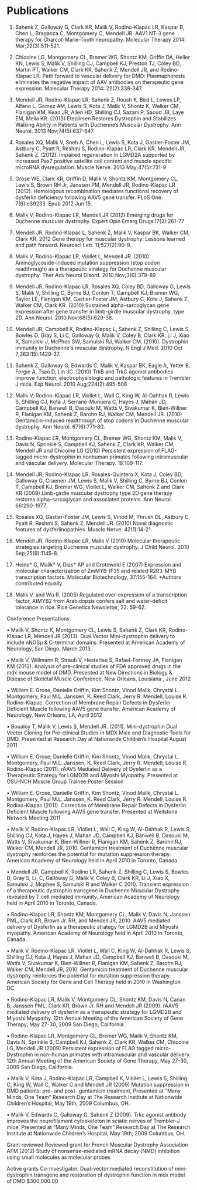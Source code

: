 # Publications

1.	Sahenk Z, Galloway G, Clark KR, Malik V, Rodino-Klapac LR, Kaspar B, Chen L, Braganza C, Montgomery C, Mendell JR. AAV1.NT-3 gene therapy for Charcot-Marie-Tooth neuropathy. Molecular Therapy 2014: Mar;22(3):511-521.

2.	Chicoine LG, Montgomery CL, Bremer WG, Shontz KM, Griffin DA, Heller KN, Lewis S, Malik V, Shilling CJ, Campbell KJ, Preston TJ, Coley BD, Martin PT, Walker CM, Clark KR, Sahenk Z, Mendell JR, and Rodino-Klapac LR. Path forward to vascular delivery for DMD: Plasmapheresis eliminates the negative impact of AAV antibodies on therapeutic gene expression. Molecular Therapy 2014: 22(2):338-347.

3.	Mendell JR, Rodino-Klapac LR, Sahenk Z, Roush K, Bird L, Lowes LP, Alfano L, Gomez AM, Lewis S, Kota J, Malik V, Shontz K, Walker CM, Flanigan KM, Kean JR, Allen HD, Shilling CJ, Sazani P, Saoud JB, Laye EM, Melia KR. (2013)  Eteplirsen Restores Dystrophin and Stabilizes Walking Ability in Patients with Duchenne’s Muscular Dystrophy. Ann Neurol. 2013 Nov;74(5):637-647. 
 
4.	Rosales XQ, Malik V, Sneh  A, Chen L, Lewis S, Kota J, Gastier-Foster JM, Astbury C, Pyatt R, Reshmi S, Rodino-Klapac LR, Clark KR, Mendell JR, Sahenk Z. (2012). Impaired regeneration in LGMD2A supported by increased Pax7 positive satellite cell content and muscle specific microRNA dysregulation. Muscle Nerve. 2013 May;47(5):731-9

5.	Grose WE, Clark KR, Griffin D, Malik V, Shontz KM, Montgomery CL, Lewis S, Brown RH Jr, Janssen PM, Mendell JR, Rodino-Klapac LR (2012). Homologous recombination mediates functional recovery of dysferlin deficiency following AAV5 gene transfer. PLoS One. 7(6):e39233. Epub 2012 Jun 15.

6.	Malik V, Rodino-Klapac LR, Mendell JR (2012) Emerging drugs for Duchenne muscular dystrophy. Expert Opin Emerg Drugs.17(2):261-77

7.	Mendell JR, Rodino-Klapac L, Sahenk Z, Malik V, Kaspar BK, Walker CM, Clark KR. 2012 Gene therapy for muscular dystrophy: Lessons learned and path forward. Neurosci Lett.  11;527(2):90-9.

8.	Malik V, Rodino-Klapac LR, Viollet L, Mendell JR. (2010). Aminoglycoside-induced mutation suppression (stop codon readthrough) as a therapeutic strategy for Duchenne muscular dystrophy. Ther Adv Neurol Disord. 2010 Nov;3(6):379-89

9.	Mendell JR, Rodino-Klapac LR, Rosales XQ, Coley BD, Galloway G, Lewis S, Malik V, Shilling C, Byrne BJ, Conlon T, Campbell KJ, Bremer WG, Taylor LE, Flanigan KM, Gastier-Foster JM, Astbury C, Kota J, Sahenk Z, Walker CM, Clark KR. (2010) Sustained alpha-sarcoglycan gene expression after gene transfer in limb-girdle muscular dystrophy, type 2D. Ann Neurol. 2010 Nov;68(5):629-38.

10.	Mendell JR, Campbell K, Rodino-Klapac L, Sahenk Z, Shilling C, Lewis S, Bowles D, Gray S, Li C, Galloway G, Malik V, Coley B, Clark KR, Li J, Xiao X, Samulski J, McPhee SW, Samulski RJ, Walker CM. (2010). Dystrophin immunity in Duchenne's muscular dystrophy. N Engl J Med. 2010 Oct 7;363(15):1429-37.

11.	Sahenk Z, Galloway G, Edwards C, Malik V, Kaspar BK, Eagle A, Yetter B, Forgie A, Tsao D, Lin JC. (2010) TrkB and TrkC agonist antibodies improve function, electrophysiologic and pathologic features in Trembler J mice. Exp Neurol. 2010 Aug;224(2):495-506

12.	Malik V, Rodino-Klapac LR, Viollet L, Wall C, King W, Al-Dahhak R, Lewis S, Shilling CJ, Kota J, Serrano-Munuera C, Hayes J, Mahan JD, Campbell KJ, Banwell B, Dasouki M, Watts V, Sivakumar K, Bien-Willner R, Flanigan KM, Sahenk Z, Barohn RJ, Walker CM, Mendell JR. (2010) Gentamicin-induced readthrough of stop codons in Duchenne muscular dystrophy.  Ann Neurol. 67(6):771-80.

13.	Rodino-Klapac LR, Montgomery CL, Bremer WG, Shontz KM, Malik V, Davis N, Sprinkle S, Campbell KJ, Sahenk Z, Clark KR, Walker CM, Mendell JR and Chicoine LG (2010) Persistent expression of FLAG-tagged micro-dystrophin in nonhuman primates following intramuscular and vascular delivery. Molecular Therapy. 18:109-117.

14.	Mendell JR, Rodino-Klapac LR, Rosales-Quintero X, Kota J, Coley BD, Galloway G, Craenen JM, Lewis S, Malik V, Shilling C, Byrne BJ, Conlon T, Campbell KJ, Bremer WG, Viollet L, Walker CM, Sahenk Z and Clark KR (2009) Limb-girdle muscular dystrophy type 2D gene therapy restores alpha-sarcoglycan and associated proteins. Ann Neurol. 66:290-1977.

15.	Rosales XQ, Gastier-Foster JM, Lewis S, Vinod M, Thrush DL, Astbury C, Pyatt R, Reshmi S, Sahenk Z, Mendell JR. (2010) Novel diagnostic features of dysferlinopathies. Muscle Nerve. 42(1):14-21.

16.	Mendell JR, Rodino-Klapac LR, Malik V (2010) Molecular therapeutic strategies targeting Duchenne muscular dystrophy. J Child Neurol. 2010 Sep;25(9):1145-8.

17.	Heine* G, Malik* V, Dias* AP and Grotewold E (2007) Expression and molecular characterization of ZmMYB-IF35 and related R2R3-MYB transcription factors. Molecular Biotechnology, 37:155-164.  *Authors contributed equally 

18.	Malik V. and Wu R. (2005) Regulated over-expression of a transcription factor, AtMYB2 from Arabidopsis confers salt and water-deficit tolerance in rice. Rice Genetics Newsletter, 22: 59-62.


Conference Presentations

•	Malik V, Shontz K, Montgomery CL, Lewis S, Sahenk Z, Clark KR, Rodino-Klapac LR, Mendell JR (2013). Dual Vector Mini-dystrophin delivery to include nNOSμ & C-terminal domains. Presented at American  Academy of Neurology, San Diego, March 2013.

•	Malik V, Willmann R, Straub V, Hesterlee S, Rafael-Fortney JA, Flanigan KM (2012). Analysis of pre-clinical studies of FDA approved drugs in the mdx mouse model of DMD. Presented at New Directions in Biology & Disease of Skeletal Muscle Conference, New Orleans, Louisiana , June 2012

•	William E. Grose, Danielle Griffin, Kim Shontz, Vinod Malik, Chrystal L. Montgomery, Paul M.L. Janssen, K. Reed Clark, Jerry R. Mendell, Louise R. Rodino-Klapac. Correction of Membrane Repair Defects in Dysferlin Deficient Muscle following AAV5 gene transfer. American Academy of Neurology, New Orleans, LA, April 2012

•	Boualoy T, Malik V, Lewis S, Mendell JR. (2011). Mini-dystrophin Dual Vector Cloning for Pre-clinical Studies in MDX Mice and Diagnostic Tools for DMD. Presented at Research Day at Nationwide Children’s Hospital  August 2011

•	William E. Grose, Danielle Griffin, Kim Shontz, Vinod Malik, Chrystal L. Montgomery, Paul M.L. Janssen, K. Reed Clark, Jerry R. Mendell, Louise R. Rodino-Klapac (2011). rAAV5 Mediated Delivery of Dysferlin as a Therapeutic Strategy for LGMD2B and Miyoshi Myopathy. Presented at OSU-NCH Muscle Group Trainee Poster Session 

•	William E. Grose, Danielle Griffin, Kim Shontz, Vinod Malik, Chrystal L. Montgomery, Paul M.L. Janssen, K. Reed Clark, Jerry R. Mendell, Louise R. Rodino-Klapac (2011). Correction of Membrane Repair Defects in Dysferlin Deficient Muscle following AAV5 gene transfer. Presented at Wellstone Network Meeting 2011

•	Malik V, Rodino-Klapac LR, Viollet L, Wall C, King W, Al-Dahhak R, Lewis S, Shilling CJ, Kota J, Hayes J, Mahan JD, Campbell KJ, Banwell B, Dasouki M, Watts V, Sivakumar K, Bien-Willner R, Flanigan KM, Sahenk Z, Barohn RJ, Walker CM, Mendell JR, 2010. Gentamicin treatment of Duchenne muscular dystrophy reinforces the potential for mutation suppression therapy. American Academy of Neurology held in April 2010 in Toronto, Canada.

•	Mendell JR, Campbell K, Rodino LR, Sahenk Z, Shilling C, Lewis S, Bowles D, Gray S, Li, C, Galloway G, Malik V, Coley B, Clark KR, Li J, Xiao X, Samulski J, Mcphee S, Samulski R and Walker C 2010. Transient expression of a therapeutic dystrophin transgene in Duchenne Muscular Dystrophy revealed by T cell mediated immunity. American Academy of Neurology held in April 2010 in Toronto, Canada.

•	Rodino-Klapac LR, Shontz KM, Montgomery CL, Malik V, Davis N, Janssen PML, Clark KR, Brown Jr. RH, and Mendell JR, 2010. AAV5 mediated delivery of Dysferlin as a therapeutic strategy for LGMD2B and Miyoshi myopathy. American Academy of Neurology held in April 2010 in Toronto, Canada.

•	Malik V, Rodino-Klapac LR, Viollet L, Wall C, King W, Al-Dahhak R, Lewis S, Shilling CJ, Kota J, Hayes J, Mahan JD, Campbell KJ, Banwell B, Dasouki M, Watts V, Sivakumar K, Bien-Willner R, Flanigan KM, Sahenk Z, Barohn RJ, Walker CM, Mendell JR, 2010. Gentamicin treatment of Duchenne muscular dystrophy reinforces the potential for mutation suppression therapy. American Society for Gene and Cell Therapy held in  2010 in Washington DC.

•	Rodino-Klapac LR, Malik V, Montgomery CL, Shontz KM, Davis N, Canan B, Janssen PML, Clark KR, Brown Jr. RH and Mendell JR (2009). rAAV5 mediated delivery of dysferlin as a therapeutic strategy for LGMD2B and Miyoshi Myopathy. 12th Annual Meeting of the American Society of Gene Therapy, May 27-30, 2009 San Diego, California.

•	Rodino-Klapac LR, Montgomery CL, Bremer WG, Malik V, Shontz KM, Davis N, Sprinkle S, Campbell KJ, Sahenk Z, Clark KR, Walker CM, Chicoine LG, Mendell JR (2009) Persistent expression of FLAG tagged micro-Dystrophin in non-human primates with intramuscular and vascular delivery. 12th Annual Meeting of the American Society of Gene Therapy, May 27-30, 2009 San Diego, California.

•	Malik V, Kota J, Rodino-Klapac LR, Campbell K, Viollet L, Lewis S, Shilling C, King W, Wall C, Walker C and Mendell JR (2009) Mutation suppression in DMD patients: pre- and post- gentamicin treatment, Presented at “Many Minds, One Team” Research Day at The Research Institute at Nationwide Children’s Hospital, May 19th, 2009 Columbus, OH.

•	Malik V, Edwards C, Galloway G, Sahenk Z (2009). Trkc agonist antibody improves the neurofilament cytoskeleton in sciatic nerves of Trembler-J mice. Presented at “Many Minds, One Team” Research Day at The Research Institute at Nationwide Children’s Hospital, May 19th, 2009 Columbus, OH.


Grant reviewed
Reviewed grant for French Muscular Dystrophy Association AFM (2012)
Study of nonsense-mediated mRNA decay (NMD) inhibition using small molecules as molecular probes 

Active grants
Co-Investigator, Dual-vector mediated reconstitution of mini-dystrophin transgene and restoration of dystrophin function in mdx model of DMD                             $300,000.00
